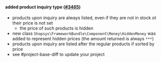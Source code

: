#### added product inquiry type ([#3465](https://github.com/shopsys/shopsys/pull/3465))

-   products upon inquiry are always listed, even if they are not in stock ot their price is not set
    -   the price of such products is hidden
-   new class `Shopsys\FrameworkBundle\Component\Money\HiddenMoney` was added to represent hidden prices (the amount returned is always `***`)
-   products upon inquiry are listed after the regular products if sorted by price
-   see #project-base-diff to update your project
